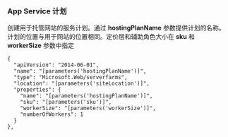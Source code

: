 ### App Service 计划

创建用于托管网站的服务计划。通过 **hostingPlanName** 参数提供计划的名称。计划的位置与用于网站的位置相同。定价层和辅助角色大小在 **sku** 和 **workerSize** 参数中指定

    {
      "apiVersion": "2014-06-01",
      "name": "[parameters('hostingPlanName')]",
      "type": "Microsoft.Web/serverfarms",
      "location": "[parameters('siteLocation')]",
      "properties": {
        "name": "[parameters('hostingPlanName')]",
        "sku": "[parameters('sku')]",
        "workerSize": "[parameters('workerSize')]",
        "numberOfWorkers": 1
      }
    },

<!---HONumber=Mooncake_0118_2016-->